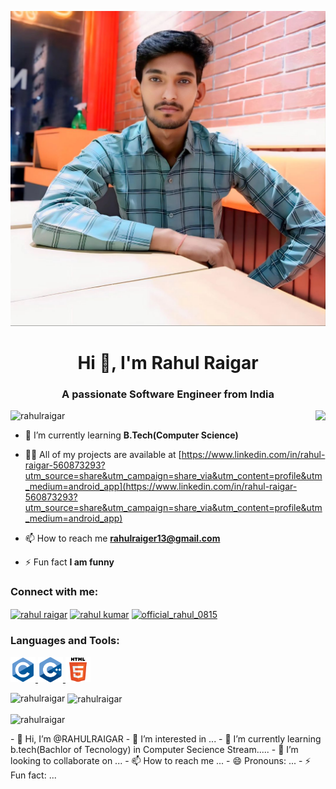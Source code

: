 ![logo](https://github.com/RAHULRAIGAR/RAHULRAIGAR/blob/main/Rahul54321.jpg)
<h1 align="center">Hi 👋, I'm Rahul Raigar</h1>
<h3 align="center">A passionate Software Engineer from India</h3>
<img align="right" ali="codingwidth="400" src="https://www.google.com/url?sa=i&url=https%3A%2F%2Ficonscout.com%2Flottie-animations%2Ffront-end-developer&psig=AOvVaw2ATnDtnNsUaXGZ31YUOoEt&ust=1729842111626000&source=images&cd=vfe&opi=89978449&ved=0CBMQjRxqFwoTCIifkKfCpokDFQAAAAAdAAAAABAK">
<p align="left"> <img src="https://komarev.com/ghpvc/?username=rahulraigar&label=Profile%20views&color=0e75b6&style=flat" alt="rahulraigar" /> </p>

- 🌱 I’m currently learning **B.Tech(Computer Science)**

- 👨‍💻 All of my projects are available at [https://www.linkedin.com/in/rahul-raigar-560873293?utm_source=share&utm_campaign=share_via&utm_content=profile&utm_medium=android_app](https://www.linkedin.com/in/rahul-raigar-560873293?utm_source=share&utm_campaign=share_via&utm_content=profile&utm_medium=android_app)

- 📫 How to reach me **rahulraiger13@gmail.com**

- ⚡ Fun fact **I am funny**

<h3 align="left">Connect with me:</h3>
<p align="left">
<a href="https://linkedin.com/in/rahul raigar" target="blank"><img align="center" src="https://raw.githubusercontent.com/rahuldkjain/github-profile-readme-generator/master/src/images/icons/Social/linked-in-alt.svg" alt="rahul raigar" height="30" width="40" /></a>
<a href="https://fb.com/rahul kumar" target="blank"><img align="center" src="https://raw.githubusercontent.com/rahuldkjain/github-profile-readme-generator/master/src/images/icons/Social/facebook.svg" alt="rahul kumar" height="30" width="40" /></a>
<a href="https://instagram.com/official_rahul_0815" target="blank"><img align="center" src="https://raw.githubusercontent.com/rahuldkjain/github-profile-readme-generator/master/src/images/icons/Social/instagram.svg" alt="official_rahul_0815" height="30" width="40" /></a>
</p>

<h3 align="left">Languages and Tools:</h3>
<p align="left"> <a href="https://www.cprogramming.com/" target="_blank" rel="noreferrer"> <img src="https://raw.githubusercontent.com/devicons/devicon/master/icons/c/c-original.svg" alt="c" width="40" height="40"/> </a> <a href="https://www.w3schools.com/cpp/" target="_blank" rel="noreferrer"> <img src="https://raw.githubusercontent.com/devicons/devicon/master/icons/cplusplus/cplusplus-original.svg" alt="cplusplus" width="40" height="40"/> </a> <a href="https://www.w3.org/html/" target="_blank" rel="noreferrer"> <img src="https://raw.githubusercontent.com/devicons/devicon/master/icons/html5/html5-original-wordmark.svg" alt="html5" width="40" height="40"/> </a> </p>

<p><img align="left" src="https://github-readme-stats.vercel.app/api/top-langs?username=rahulraigar&show_icons=true&locale=en&layout=compact" alt="rahulraigar" /></p>

<p>&nbsp;<img align="center" src="https://github-readme-stats.vercel.app/api?username=rahulraigar&show_icons=true&locale=en" alt="rahulraigar" /></p>

<p><img align="center" src="https://github-readme-streak-stats.herokuapp.com/?user=rahulraigar&" alt="rahulraigar" /></p>
- 👋 Hi, I’m @RAHULRAIGAR
- 👀 I’m interested in ...
- 🌱 I’m currently learning b.tech(Bachlor of Tecnology) in Computer Secience Stream.....
- 💞️ I’m looking to collaborate on ...
- 📫 How to reach me ...
- 😄 Pronouns: ...
- ⚡ Fun fact: ...

<!---
RAHULRAIGAR/RAHULRAIGAR is a ✨ special ✨ repository because its `README.md` (this file) appears on your GitHub profile.
You can click the Preview link to take a look at your changes.
--->
